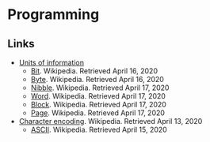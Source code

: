 # Programming

## Links

- [Units of information](https://en.wikipedia.org/wiki/Units_of_information)
  - [Bit](https://en.wikipedia.org/wiki/Bit). Wikipedia. Retrieved April 16, 2020
  - [Byte](https://en.wikipedia.org/wiki/Byte). Wikipedia. Retrieved April 16, 2020
  - [Nibble](https://en.wikipedia.org/wiki/Nibble). Wikipedia. Retrieved April 17, 2020
  - [Word](https://en.wikipedia.org/wiki/Word_(computer_architecture)). Wikipedia. Retrieved April 17, 2020
  - [Block](https://en.wikipedia.org/wiki/Block_(data_storage)). Wikipedia. Retrieved April 17, 2020
  - [Page](https://en.wikipedia.org/wiki/Page_(computer_memory)). Wikipedia. Retrieved April 17, 2020
- [Character encoding](https://en.wikipedia.org/wiki/Character_encoding). Wikipedia. Retrieved April 13, 2020
  - [ASCII](https://en.wikipedia.org/wiki/ASCII). Wikipedia. Retrieved April 15, 2020
